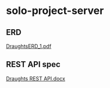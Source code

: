 # solo-project-server

## ERD
[DraughtsERD_1.pdf](https://github.com/therearedoors/solo-project-server/files/8780274/DraughtsERD_1.pdf)

## REST API spec
[Draughts REST API.docx](https://github.com/therearedoors/solo-project-server/files/8780284/Draughts.REST.API.docx)

